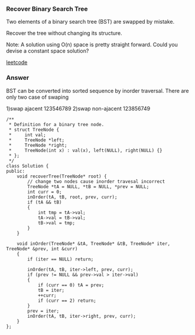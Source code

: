 ### Recover Binary Search Tree
Two elements of a binary search tree (BST) are swapped by mistake.

Recover the tree without changing its structure.

Note:
A solution using O(n) space is pretty straight forward. Could you devise a constant space solution?

[leetcode](https://leetcode.com/problems/recover-binary-search-tree/description/)

### Answer 
BST can be converted into sorted sequence by inorder traversal. There are only two case of swaping

1)swap ajacent 123546789
2)swap non-ajacent 123856749

	/**
	 * Definition for a binary tree node.
	 * struct TreeNode {
	 *     int val;
	 *     TreeNode *left;
	 *     TreeNode *right;
	 *     TreeNode(int x) : val(x), left(NULL), right(NULL) {}
	 * };
	 */
	class Solution {
	public:
	    void recoverTree(TreeNode* root) {
	        // change two nodes cause inorder travesal incorrect
	        TreeNode *tA = NULL, *tB = NULL, *prev = NULL;
	        int curr = 0;
	        inOrder(tA, tB, root, prev, curr);
	        if (tA && tB)
	        {
	            int tmp = tA->val;
	            tA->val = tB->val;
	            tB->val = tmp;
	        }
	    }
	    
	    void inOrder(TreeNode* &tA, TreeNode* &tB, TreeNode* iter, TreeNode* &prev, int &curr)
	    {
	        if (iter == NULL) return;
	        
	        inOrder(tA, tB, iter->left, prev, curr);
	        if (prev != NULL && prev->val > iter->val)
	        {
	            if (curr == 0) tA = prev;
	            tB = iter;
	            ++curr;
	            if (curr == 2) return;
	        }
	        prev = iter;
	        inOrder(tA, tB, iter->right, prev, curr);
	    }
	};